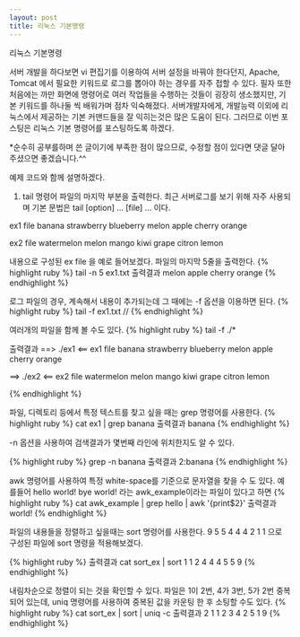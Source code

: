 ```yaml
---
layout: post
title: 리눅스 기본명령
---
```


리눅스 기본명령

서버 개발을 하다보면 vi 편집기를 이용하여 서버 설정을 바꿔야 한다던지, Apache, Tomcat 에서 필요한 키워드로 로그를 뽑아야 하는 경우를 자주 접할 수 있다.
필자 또한 처음에는 까만 화면에 명령어로 여러 작업들을 수행하는 것들이 굉장히 생소했지만, 기본 키워드를 하나둘 씩 배워가며 점차 익숙해졌다.
서버개발자에게, 개발능력 이외에 리눅스에서 제공하는 기본 커맨드들을 잘 익히는것은 많은 도움이 된다.
그러므로 이번 포스팅은 리눅스 기본 명령어를 포스팅하도록 하겠다.

*순수히 공부를하며 쓴 글이기에 부족한 점이 많으므로, 수정할 점이 있다면 댓글 달아주셨으면 좋겠습니다.^^

예제 코드와 함께 설명하겠다.

1. tail 명령어
파일의 마지막 부분을 출력한다.
최근 서버로그를 보기 위해 자주 사용되며 기본 문법은 tail  [option] ... [file] ... 이다.

ex1 file
banana
strawberry
blueberry
melon
apple
cherry
orange

ex2 file
watermelon
melon
mango
kiwi
grape
citron
lemon



내용으로 구성된 ex file 을 예로 들어보겠다.
파일의 마지막 5줄을 출력한다.
{% highlight ruby %}
tail -n 5 ex1.txt
출력결과
melon
apple
cherry
orange
 {% endhighlight %}

 로그 파일의 경우, 계속해서 내용이 추가되는데 그 때에는  -f 옵션을 이용하면 된다.
{% highlight ruby %}
tail -f ex1.txt //
 {% endhighlight %}

여러개의 파일을 함께 볼 수도 있다.
{% highlight ruby %}
tail -f ./*

출력결과
==> ./ex1 <==
ex1 file
banana
strawberry
blueberry
melon
apple
cherry
orange


==> ./ex2 <==
ex2 file
watermelon
melon
mango
kiwi
grape
citron
lemon

 {% endhighlight %}


 파일, 디렉토리 등에서 특정 텍스트를 찾고 싶을 때는 grep 명령어를 사용한다.
 {% highlight ruby %}
 cat ex1 | grep banana
출력결과
banana
 {% endhighlight %}

-n 옵션을 사용하여 검색결과가 몇번째 라인에 위치한지도 알 수 있다.

 {% highlight ruby %}
 grep -n banana
출력결과
2:banana
 {% endhighlight %}

 awk 명령어를 사용하여 특정 white-space를 기준으로 문자열을 찾을 수 도 있다.
 예를들어 hello world! bye world! 라는 awk_example이라는 파일이 있다고 하면
 {% highlight ruby %}
cat awk_example | grep hello | awk '{print$2}'
출력결과
world!
 {% endhighlight %}

파일의 내용들을 정렬하고 싶을때는 sort 명령어를 사용한다.
9
5
5
4
4
4
2
1
1
으로 구성된 파일에 sort 명령을 적용해보겠다.

 {% highlight ruby %}
출력결과
cat sort_ex | sort
1
1
2
4
4
4
5
5
9
 {% endhighlight %}

내림차순으로 정렬이 되는 것을 확인할 수 있다.
파일은 1이 2번, 4가 3번, 5가 2번 중복되어 있는데, uniq 명령어를 사용하여 중복된 값을 카운팅 한 후 소팅할 수도 있다.
 {% highlight ruby %}
cat sort_ex | sort | uniq -c
출력결과
   2 1
   1 2
   3 4
   2 5
   1 9
 {% endhighlight %}



